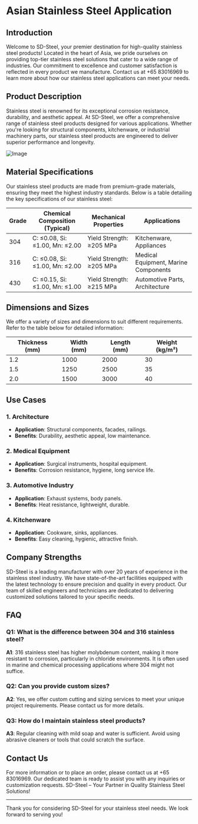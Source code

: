 # Asian Stainless Steel Application

## Introduction

Welcome to SD-Steel, your premier destination for high-quality stainless steel products! Located in the heart of Asia, we pride ourselves on providing top-tier stainless steel solutions that cater to a wide range of industries. Our commitment to excellence and customer satisfaction is reflected in every product we manufacture. Contact us at +65 83016969 to learn more about how our stainless steel applications can meet your needs.

## Product Description

Stainless steel is renowned for its exceptional corrosion resistance, durability, and aesthetic appeal. At SD-Steel, we offer a comprehensive range of stainless steel products designed for various applications. Whether you're looking for structural components, kitchenware, or industrial machinery parts, our stainless steel products are engineered to deliver superior performance and longevity.

![Image](https://github.com/user-attachments/assets/2567258e-e124-4816-932d-1809bd27ef0b)

## Material Specifications

Our stainless steel products are made from premium-grade materials, ensuring they meet the highest industry standards. Below is a table detailing the key specifications of our stainless steel:

| Grade        | Chemical Composition (Typical) | Mechanical Properties | Applications |
|--------------|--------------------------------|-----------------------|--------------|
| 304          | C: ≤0.08, Si: ≤1.00, Mn: ≤2.00  | Yield Strength: ≥205 MPa | Kitchenware, Appliances |
| 316          | C: ≤0.08, Si: ≤1.00, Mn: ≤2.00  | Yield Strength: ≥205 MPa | Medical Equipment, Marine Components |
| 430          | C: ≤0.15, Si: ≤1.00, Mn: ≤1.00  | Yield Strength: ≥215 MPa | Automotive Parts, Architecture |

## Dimensions and Sizes

We offer a variety of sizes and dimensions to suit different requirements. Refer to the table below for detailed information:

| Thickness (mm) | Width (mm) | Length (mm) | Weight (kg/m²) |
|----------------|------------|-------------|----------------|
| 1.2            | 1000       | 2000        | 30             |
| 1.5            | 1250       | 2500        | 35             |
| 2.0            | 1500       | 3000        | 40             |

## Use Cases

### 1. **Architecture**
   - **Application**: Structural components, facades, railings.
   - **Benefits**: Durability, aesthetic appeal, low maintenance.

### 2. **Medical Equipment**
   - **Application**: Surgical instruments, hospital equipment.
   - **Benefits**: Corrosion resistance, hygiene, long service life.

### 3. **Automotive Industry**
   - **Application**: Exhaust systems, body panels.
   - **Benefits**: Heat resistance, lightweight, durable.

### 4. **Kitchenware**
   - **Application**: Cookware, sinks, appliances.
   - **Benefits**: Easy cleaning, hygienic, attractive finish.

## Company Strengths

SD-Steel is a leading manufacturer with over 20 years of experience in the stainless steel industry. We have state-of-the-art facilities equipped with the latest technology to ensure precision and quality in every product. Our team of skilled engineers and technicians are dedicated to delivering customized solutions tailored to your specific needs.

## FAQ

### Q1: What is the difference between 304 and 316 stainless steel?
**A1**: 316 stainless steel has higher molybdenum content, making it more resistant to corrosion, particularly in chloride environments. It is often used in marine and chemical processing applications where 304 might not suffice.

### Q2: Can you provide custom sizes?
**A2**: Yes, we offer custom cutting and sizing services to meet your unique project requirements. Please contact us for more details.

### Q3: How do I maintain stainless steel products?
**A3**: Regular cleaning with mild soap and water is sufficient. Avoid using abrasive cleaners or tools that could scratch the surface.

## Contact Us

For more information or to place an order, please contact us at +65 83016969. Our dedicated team is ready to assist you with any inquiries or customization requests. SD-Steel – Your Partner in Quality Stainless Steel Solutions!

---

Thank you for considering SD-Steel for your stainless steel needs. We look forward to serving you!